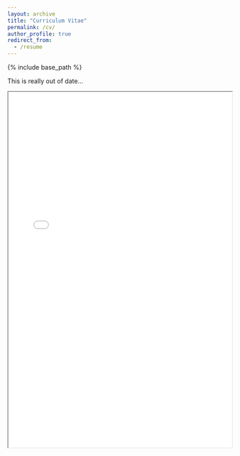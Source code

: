 ```yaml
---
layout: archive
title: "Curriculum Vitae"
permalink: /cv/
author_profile: true
redirect_from:
  - /resume
---
```


{% include base_path %}

This is really out of date...

<iframe width="100%" height="800" src="../files/Nathan Louie CV.pdf">


<iframe width="100%" height="800" src="../files/Nathan Louie resume.pdf">